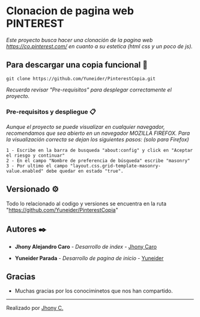 # Clonacion de pagina web PINTEREST

_Este proyecto busca hacer una clonación de la pagina web https://co.pinterest.com/ en cuanto a su estetica (html css y un poco de js)._

## Para descargar una copia funcional 🚀

```
git clone https://github.com/Yuneider/PinterestCopia.git
```

_Recuerda revisar "Pre-requisitos" para desplegar correctamente el proyecto._

### Pre-requisitos y despliegue 📋

_Aunque el proyecto se puede visualizar en cualquier navegador, recomendamos que sea abierto en un navegador MOZILLA FIREFOX. Para la visualización correcta se dejan los siguientes pasos: (solo para Firefox)_

```
1 - Escribe en la barra de busqueda "about:config" y click en "Aceptar el riesgo y continuar"
2 - En el campo "Nombre de preferencia de búsqueda" escribe "masonry"
3 - Por ultimo el campo "layout.css.grid-template-masonry-value.enabled" debe quedar en estado "true".
```

## Versionado ⚙️

Todo lo relacionado al codigo y versiones se encuentra en la ruta "https://github.com/Yuneider/PinterestCopia"

## Autores ✒️

- **Jhony Alejandro Caro** - _Desarrollo de index_ - [Jhony Caro](https://github.com/jhony-sys)

- **Yuneider Parada** - _Desarrollo de pagina de inicio_ - [Yuneider](https://github.com/Yuneider)

## Gracias

- Muchas gracias por los conociminetos que nos han compartido.

---

Realizado por [Jhony C.](https://github.com/jhony-sys)
